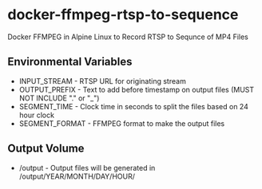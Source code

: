 # docker-ffmpeg-rtsp-to-sequence
 Docker FFMPEG in Alpine Linux to Record RTSP to Sequnce of MP4 Files

## Environmental Variables
 - INPUT_STREAM - RTSP URL for originating stream
 - OUTPUT_PREFIX - Text to add before timestamp on output files (MUST NOT INCLUDE "." or "_")
 - SEGMENT_TIME - Clock time in seconds to split the files based on 24 hour clock
 - SEGMENT_FORMAT - FFMPEG format to make the output files
 
## Output Volume
 - /output - Output files will be generated in /output/YEAR/MONTH/DAY/HOUR/
 